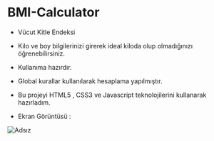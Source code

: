 # BMI-Calculator

- Vücut Kitle Endeksi

- Kilo ve boy bilgilerinizi girerek ideal kiloda olup olmadığınızı öğrenebilirsiniz.

- Kullanıma hazırdır.

- Global kurallar kullanılarak hesaplama yapılmıştır.

- Bu projeyi HTML5 , CSS3 ve Javascript teknolojilerini kullanarak hazırladım.

- Ekran Görüntüsü :
  

![Adsız](https://github.com/ErenCanKONUK/BMI-Calculator/assets/97176491/8d0e698c-1394-483d-8d2d-9b8aa24043b3)

